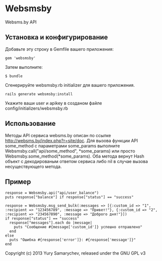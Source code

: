 # Websmsby

Websms.by API

## Установка и конфигурирование

Добавьте эту строку в Gemfile вашего приложения:

    gem 'websmsby'

Затем выполните:

    $ bundle

Сгенерируйте websmsby.rb initializer для вашего приложения.

    rails generate websmsby:install

Укажите ваши user и apikey в созданом файле config/initializers/websmsby.rb

## Использование

Методы API сервиса websms.by описан по ссылке http://websms.by/index.php?r=site/doc.
Для вызова функции API some_method с параметрами some_params выполните Websmsby.call("api/some_method", *some_params) или просто Websmsby.some_method(*some_params).
Оба метода вернут Hash объект с декодированым ответом сервиса либо nil в случае вызова несуществующего метода.

## Пример

    response = Websmsby.api("api/user_balance")
    puts response["balance"] if response["status"] == "success"

    response = Websmsby.msg_send_bulk(:messages => [{:custom_id => "1", :recipient => "123456789", :message => "Привет!"}, {:custom_id => "2", :recipient => "234567890", :message => "Доброго дня!"}])
    if response["status"] == "success"
      response["messages"].each do |message|
        puts "Сообщение #{message['custom_id']} успешно отправлено"
      end
    else
      puts "Ошибка #{response['error']}: #{response['message']}"
    end

    
Copyright (c) 2013 Yury Samarychev, released under the GNU GPL v3